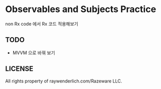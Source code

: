 Observables and Subjects Practice
================================= 
non Rx code 에서 Rx 코드 적용해보기 





TODO
----
- MVVM 으로 바꿔 보기



LICENSE
-------
All rights property of raywenderlich.com/Razeware LLC.
